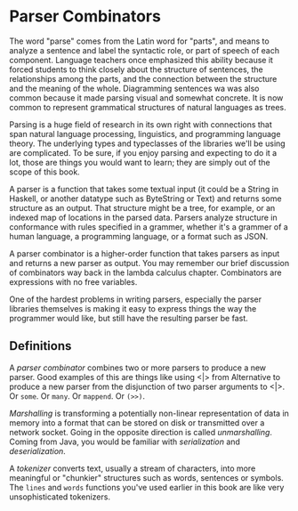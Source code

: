 # Parser Combinators

The word "parse" comes from the Latin word for "parts", and means to analyze a
sentence and label the syntactic role, or part of speech of each component.
Language teachers once emphasized this ability because it forced students to think
closely about the structure of sentences, the relationships among the parts, and the
connection between the structure and the meaning of the whole. Diagramming sentences wa 
was also common because it made parsing visual and somewhat concrete. It is now
common to represent grammatical structures of natural languages as trees.

Parsing is a huge field of research in its own right with connections that span natural
language processing, linguistics, and programming language theory. The underlying types
and typeclasses of the libraries we'll be using are complicated. To be sure, if you enjoy
parsing and expecting to do it a lot, those are things you would want to learn; they are
simply out of the scope of this book.

A parser is a function that takes some textual input (it could be a String in Haskell,
or another datatype such as ByteString or Text) and returns some structure as an output.
That structure might be a tree, for example, or an indexed map of locations in the parsed
data. Parsers analyze structure in conformance with rules specified in a grammer, whether it's
a grammer of a human language, a programming language, or a format such as JSON.

A parser combinator is a higher-order function that takes parsers as input and returns a new
parser as output. You may remember our brief discussion of combinators way back in the lambda 
calculus chapter. Combinators are expressions with no free variables.

One of the hardest problems in writing parsers, especially the parser libraries themselves
is making it easy to express things the way the programmer would like, but still have the resulting
parser be fast.

## Definitions

A _parser combinator_ combines two or more parsers to produce a new parser.
Good examples of this are things like using <|> from Alternative to produce
a new parser from the disjunction of two parser arguments to <|>. Or `some`. Or `many`.
Or `mappend`. Or `(>>)`.

_Marshalling_ is transforming a potentially non-linear representation of data in 
memory into a format that can be stored on disk or transmitted over a network socket.
Going in the opposite direction is called _unmarshalling_. Coming from Java, you would
be familiar with _serialization_ and _deserialization_.

A _tokenizer_ converts text, usually a stream of characters, into more meaningful or "chunkier"
structures such as words, sentences or symbols. The `lines` and `words` functions you've used
earlier in this book are like very unsophisticated tokenizers.


